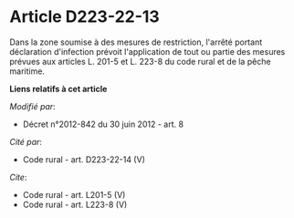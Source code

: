 # Article D223-22-13

Dans la zone soumise à des mesures de restriction, l'arrêté portant déclaration d'infection prévoit l'application de tout ou
partie des mesures prévues aux articles L. 201-5 et L. 223-8 du code rural et de la pêche maritime.

**Liens relatifs à cet article**

_Modifié par_:

  - Décret n°2012-842 du 30 juin 2012 - art. 8

_Cité par_:

  - Code rural - art. D223-22-14 (V)

_Cite_:

  - Code rural - art. L201-5 (V)
  - Code rural - art. L223-8 (V)
